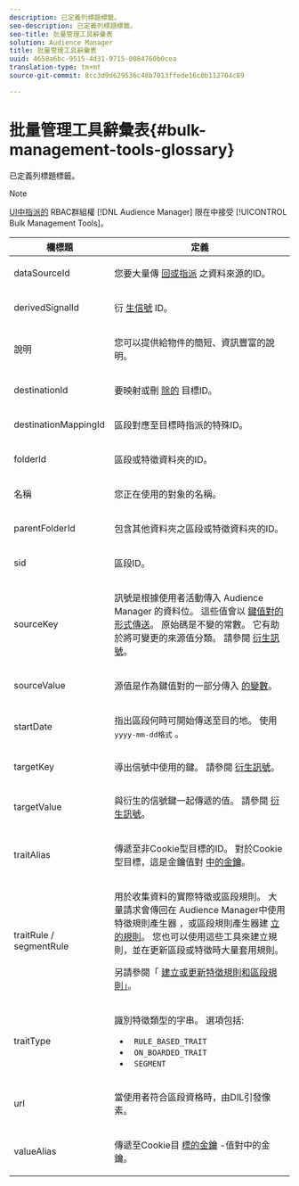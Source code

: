 ```yaml
---
description: 已定義列標題標籤。
seo-description: 已定義列標題標籤。
seo-title: 批量管理工具辭彙表
solution: Audience Manager
title: 批量管理工具辭彙表
uuid: 4658a6bc-9515-4d31-9715-0084760b0cea
translation-type: tm+mt
source-git-commit: 8cc3d9d629536c48b7013ffede16c0b112704c89

---
```



# 批量管理工具辭彙表{#bulk-management-tools-glossary}

已定義列標題標籤。

<!-- 

<p>r_bulk_glossary.xml </p>

 -->

>[!NOTE]
>
>[UI中指派的](../../features/administration/administration-overview.md) RBAC群組權 [!DNL Audience Manager] 限在中接受 [!UICONTROL Bulk Management Tools]。

<table id="table_2C2BC2FB3EFC443C9A5AE18EFC6FABFD"> 
 <thead> 
  <tr> 
   <th colname="col1" class="entry"> 欄標題 </th> 
   <th colname="col2" class="entry"> 定義 </th> 
  </tr> 
 </thead>
 <tbody> 
  <tr> 
   <td colname="col1"> <p> <span class="term"> dataSourceId</span> </p> </td> 
   <td colname="col2"> <p>您要大量傳 <a href="../../features/datasources-list-and-settings.md#data-sources-list-and-settings"> 回或指派</a> 之資料來源的ID。 </p> </td> 
  </tr> 
  <tr> 
   <td colname="col1"> <p> <span class="term"> derivedSignalId</span> </p> </td> 
   <td colname="col2"> <p>衍 <a href="../../features/derived-signals.md"> 生信號</a> ID。 </p> </td> 
  </tr> 
  <tr> 
   <td colname="col1"> <p> <span class="term"> 說明</span> </p> </td> 
   <td colname="col2"> <p>您可以提供給物件的簡短、資訊豐富的說明。 </p> </td> 
  </tr> 
  <tr> 
   <td colname="col1"> <p> <span class="term"> destinationId</span> </p> </td> 
   <td colname="col2"> <p>要映射或刪 <a href="../../features/destinations/destinations.md"> 除的</a> 目標ID。 </p> </td> 
  </tr> 
  <tr> 
   <td colname="col1"> <p> <span class="term"> destinationMappingId</span> </p> </td> 
   <td colname="col2"> <p>區段對應至目標時指派的特殊ID。 </p> </td> 
  </tr> 
  <tr> 
   <td colname="col1"> <p> <span class="term"> folderId</span> </p> </td> 
   <td colname="col2"> <p>區段或特徵資料夾的ID。 </p> </td> 
  </tr> 
  <tr> 
   <td colname="col1"> <p> <span class="term"> 名稱</span> </p> </td> 
   <td colname="col2"> <p>您正在使用的對象的名稱。 </p> </td> 
  </tr> 
  <tr> 
   <td colname="col1"> <p> <span class="term"> parentFolderId</span> </p> </td> 
   <td colname="col2"> <p>包含其他資料夾之區段或特徵資料夾的ID。 </p> </td> 
  </tr> 
  <tr> 
   <td colname="col1"> <p> <span class="term"> sid</span> </p> </td> 
   <td colname="col2"> <p>區段ID。 </p> </td> 
  </tr> 
  <tr> 
   <td colname="col1"> <p> <span class="term"> sourceKey</span> </p> </td> 
   <td colname="col2"> <p>訊號是根據使用者活動傳入 <span class="keyword"> Audience Manager</span> 的資料位。 這些值會以 <a href="../../reference/key-value-pairs-explained.md"> 鍵值對的形式傳送</a>。 原始碼是不變的常數。 它有助於將可變更的來源值分類。 請參閱 <a href="../../features/derived-signals.md"> 衍生訊號</a>。 </p> </td> 
  </tr> 
  <tr> 
   <td colname="col1"> <p> <span class="term"> sourceValue</span> </p> </td> 
   <td colname="col2"> <p>源值是作為鍵值對的一部分傳入 <a href="../../reference/key-value-pairs-explained.md"> 的變數</a>。 </p> </td> 
  </tr> 
  <tr> 
   <td colname="col1"> <p> <span class="term"> startDate</span> </p> </td> 
   <td colname="col2"> <p>指出區段何時可開始傳送至目的地。 使用 <tt>yyyy-mm-dd格式</tt> 。 </p> </td> 
  </tr> 
  <tr> 
   <td colname="col1"> <p> <span class="term"> targetKey</span> </p> </td> 
   <td colname="col2">導出信號中使用的鍵。 請參閱 <a href="../../features/derived-signals.md"> 衍生訊號</a>。 </td> 
  </tr> 
  <tr> 
   <td colname="col1"> <p> <span class="term"> targetValue</span> </p> </td> 
   <td colname="col2"> <p>與衍生的信號鍵一起傳遞的值。 請參閱 <a href="../../features/derived-signals.md"> 衍生訊號</a>。 </p> </td> 
  </tr> 
  <tr> 
   <td colname="col1"> <p> <span class="term"> traitAlias</span> </p> </td> 
   <td colname="col2"> <p>傳遞至非Cookie型目標的ID。 對於Cookie型目標，這是金鑰值對 <a href="../../reference/key-value-pairs-explained.md"> 中的金鑰</a>。 </p> </td> 
  </tr> 
  <tr> 
   <td colname="col1"> <p> <span class="term"> traitRule / segmentRule</span> </p> </td> 
   <td colname="col2"> <p>用於收集資料的實際特徵或區段規則。 大量請求會傳回在 <span class="keyword"> Audience Manager中使用特徵規則產生器</span> ，或區段規則產生器建 <a href="../../features/traits/about-trait-builder.md"> 立的規則</a><a href="../../features/segments/segment-builder.md"></a>。 您也可以使用這些工具來建立規則，並在更新區段或特徵時大量套用規則。 </p> <p>另請參閱「 <a href="../../reference/bulk-management-tools/bulk-rules.md"> 建立或更新特徵規則和區段規則」</a>。 </p> </td> 
  </tr> 
  <tr> 
   <td colname="col1"> <p> <span class="term"> traitType</span> </p> </td> 
   <td colname="col2"> <p>識別特徵類型的字串。 選項包括: </p> 
    <ul id="ul_AB5B4F87B14241DCBBE44B0B7BD4EF72"> 
     <li id="li_21F9412CDDC64FAA888C6542E284C436"> <code> RULE_BASED_TRAIT</code> </li> 
     <li id="li_5A5EA9A1EC5C45C991875EBBE7979A5A"> <code> ON_BOARDED_TRAIT </code> </li> 
     <li id="li_F38B58ADE3324E97A71E3F94F11945BE"> <code> SEGMENT</code> </li> 
    </ul> </td> 
  </tr> 
  <tr> 
   <td colname="col1"> <p> <span class="term"> url</span> </p> </td> 
   <td colname="col2"> <p>當使用者符合區段資格時，由DIL引發像素。 </p> </td> 
  </tr> 
  <tr> 
   <td colname="col1"> <p> <span class="term"> valueAlias</span> </p> </td> 
   <td colname="col2"> <p>傳遞至Cookie目 <a href="../../reference/key-value-pairs-explained.md"> 標的金鑰</a> -值對中的金鑰。 </p> </td> 
  </tr> 
 </tbody> 
</table>

